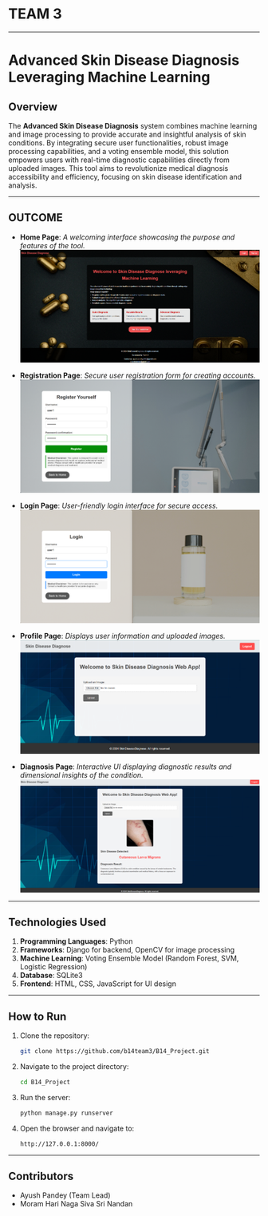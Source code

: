 # **TEAM 3**

---

# **Advanced Skin Disease Diagnosis Leveraging Machine Learning**

## **Overview**
The **Advanced Skin Disease Diagnosis** system combines machine learning and image processing to provide accurate and insightful analysis of skin conditions. By integrating secure user functionalities, robust image processing capabilities, and a voting ensemble model, this solution empowers users with real-time diagnostic capabilities directly from uploaded images. This tool aims to revolutionize medical diagnosis accessibility and efficiency, focusing on skin disease identification and analysis.

---

## **OUTCOME**

- **Home Page**: _A welcoming interface showcasing the purpose and features of the tool._  
  ![Home Page](/resultOutcome/home.png)

- **Registration Page**: _Secure user registration form for creating accounts._  
  ![Registration Page](/resultOutcome/register.png)

- **Login Page**: _User-friendly login interface for secure access._  
  ![Login Page](/resultOutcome/login.png)

- **Profile Page**: _Displays user information and uploaded images._  
  ![Profile Page](/resultOutcome/profile.png)

- **Diagnosis Page**: _Interactive UI displaying diagnostic results and dimensional insights of the condition._  
  ![Diagnosis Page](/resultOutcome/dignosis.png)

---

## **Technologies Used**
1. **Programming Languages**: Python
2. **Frameworks**: Django for backend, OpenCV for image processing
3. **Machine Learning**: Voting Ensemble Model (Random Forest, SVM, Logistic Regression)
4. **Database**: SQLite3
5. **Frontend**: HTML, CSS, JavaScript for UI design

---

## **How to Run**
1. Clone the repository:
   ```bash
   git clone https://github.com/b14team3/B14_Project.git

2. Navigate to the project directory:
   ```bash
   cd B14_Project

3. Run the server:
   ```bash
   python manage.py runserver

4. Open the browser and navigate to:
   ```bash
   http://127.0.0.1:8000/

---

## **Contributors**

- Ayush Pandey (Team Lead)
- Moram Hari Naga Siva Sri Nandan
